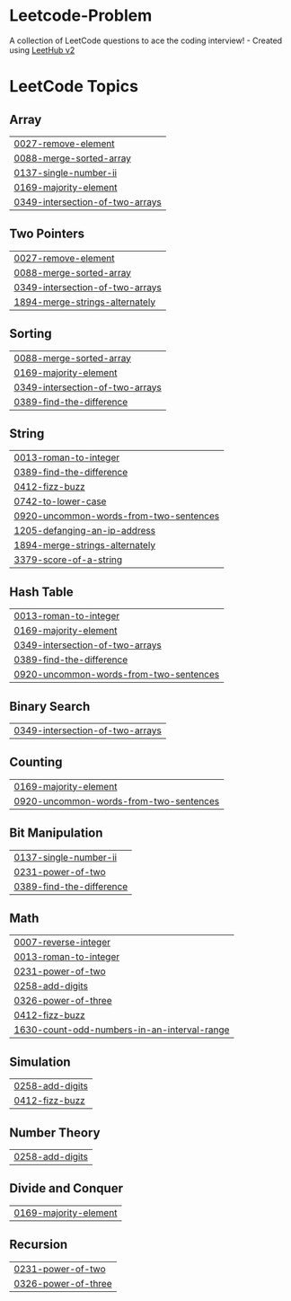 # Leetcode-Problem
A collection of LeetCode questions to ace the coding interview! - Created using [LeetHub v2](https://github.com/arunbhardwaj/LeetHub-2.0)

<!---LeetCode Topics Start-->
# LeetCode Topics
## Array
|  |
| ------- |
| [0027-remove-element](https://github.com/MUHAMMEDSHAHIL07/Leetcode-Problem/tree/master/0027-remove-element) |
| [0088-merge-sorted-array](https://github.com/MUHAMMEDSHAHIL07/Leetcode-Problem/tree/master/0088-merge-sorted-array) |
| [0137-single-number-ii](https://github.com/MUHAMMEDSHAHIL07/Leetcode-Problem/tree/master/0137-single-number-ii) |
| [0169-majority-element](https://github.com/MUHAMMEDSHAHIL07/Leetcode-Problem/tree/master/0169-majority-element) |
| [0349-intersection-of-two-arrays](https://github.com/MUHAMMEDSHAHIL07/Leetcode-Problem/tree/master/0349-intersection-of-two-arrays) |
## Two Pointers
|  |
| ------- |
| [0027-remove-element](https://github.com/MUHAMMEDSHAHIL07/Leetcode-Problem/tree/master/0027-remove-element) |
| [0088-merge-sorted-array](https://github.com/MUHAMMEDSHAHIL07/Leetcode-Problem/tree/master/0088-merge-sorted-array) |
| [0349-intersection-of-two-arrays](https://github.com/MUHAMMEDSHAHIL07/Leetcode-Problem/tree/master/0349-intersection-of-two-arrays) |
| [1894-merge-strings-alternately](https://github.com/MUHAMMEDSHAHIL07/Leetcode-Problem/tree/master/1894-merge-strings-alternately) |
## Sorting
|  |
| ------- |
| [0088-merge-sorted-array](https://github.com/MUHAMMEDSHAHIL07/Leetcode-Problem/tree/master/0088-merge-sorted-array) |
| [0169-majority-element](https://github.com/MUHAMMEDSHAHIL07/Leetcode-Problem/tree/master/0169-majority-element) |
| [0349-intersection-of-two-arrays](https://github.com/MUHAMMEDSHAHIL07/Leetcode-Problem/tree/master/0349-intersection-of-two-arrays) |
| [0389-find-the-difference](https://github.com/MUHAMMEDSHAHIL07/Leetcode-Problem/tree/master/0389-find-the-difference) |
## String
|  |
| ------- |
| [0013-roman-to-integer](https://github.com/MUHAMMEDSHAHIL07/Leetcode-Problem/tree/master/0013-roman-to-integer) |
| [0389-find-the-difference](https://github.com/MUHAMMEDSHAHIL07/Leetcode-Problem/tree/master/0389-find-the-difference) |
| [0412-fizz-buzz](https://github.com/MUHAMMEDSHAHIL07/Leetcode-Problem/tree/master/0412-fizz-buzz) |
| [0742-to-lower-case](https://github.com/MUHAMMEDSHAHIL07/Leetcode-Problem/tree/master/0742-to-lower-case) |
| [0920-uncommon-words-from-two-sentences](https://github.com/MUHAMMEDSHAHIL07/Leetcode-Problem/tree/master/0920-uncommon-words-from-two-sentences) |
| [1205-defanging-an-ip-address](https://github.com/MUHAMMEDSHAHIL07/Leetcode-Problem/tree/master/1205-defanging-an-ip-address) |
| [1894-merge-strings-alternately](https://github.com/MUHAMMEDSHAHIL07/Leetcode-Problem/tree/master/1894-merge-strings-alternately) |
| [3379-score-of-a-string](https://github.com/MUHAMMEDSHAHIL07/Leetcode-Problem/tree/master/3379-score-of-a-string) |
## Hash Table
|  |
| ------- |
| [0013-roman-to-integer](https://github.com/MUHAMMEDSHAHIL07/Leetcode-Problem/tree/master/0013-roman-to-integer) |
| [0169-majority-element](https://github.com/MUHAMMEDSHAHIL07/Leetcode-Problem/tree/master/0169-majority-element) |
| [0349-intersection-of-two-arrays](https://github.com/MUHAMMEDSHAHIL07/Leetcode-Problem/tree/master/0349-intersection-of-two-arrays) |
| [0389-find-the-difference](https://github.com/MUHAMMEDSHAHIL07/Leetcode-Problem/tree/master/0389-find-the-difference) |
| [0920-uncommon-words-from-two-sentences](https://github.com/MUHAMMEDSHAHIL07/Leetcode-Problem/tree/master/0920-uncommon-words-from-two-sentences) |
## Binary Search
|  |
| ------- |
| [0349-intersection-of-two-arrays](https://github.com/MUHAMMEDSHAHIL07/Leetcode-Problem/tree/master/0349-intersection-of-two-arrays) |
## Counting
|  |
| ------- |
| [0169-majority-element](https://github.com/MUHAMMEDSHAHIL07/Leetcode-Problem/tree/master/0169-majority-element) |
| [0920-uncommon-words-from-two-sentences](https://github.com/MUHAMMEDSHAHIL07/Leetcode-Problem/tree/master/0920-uncommon-words-from-two-sentences) |
## Bit Manipulation
|  |
| ------- |
| [0137-single-number-ii](https://github.com/MUHAMMEDSHAHIL07/Leetcode-Problem/tree/master/0137-single-number-ii) |
| [0231-power-of-two](https://github.com/MUHAMMEDSHAHIL07/Leetcode-Problem/tree/master/0231-power-of-two) |
| [0389-find-the-difference](https://github.com/MUHAMMEDSHAHIL07/Leetcode-Problem/tree/master/0389-find-the-difference) |
## Math
|  |
| ------- |
| [0007-reverse-integer](https://github.com/MUHAMMEDSHAHIL07/Leetcode-Problem/tree/master/0007-reverse-integer) |
| [0013-roman-to-integer](https://github.com/MUHAMMEDSHAHIL07/Leetcode-Problem/tree/master/0013-roman-to-integer) |
| [0231-power-of-two](https://github.com/MUHAMMEDSHAHIL07/Leetcode-Problem/tree/master/0231-power-of-two) |
| [0258-add-digits](https://github.com/MUHAMMEDSHAHIL07/Leetcode-Problem/tree/master/0258-add-digits) |
| [0326-power-of-three](https://github.com/MUHAMMEDSHAHIL07/Leetcode-Problem/tree/master/0326-power-of-three) |
| [0412-fizz-buzz](https://github.com/MUHAMMEDSHAHIL07/Leetcode-Problem/tree/master/0412-fizz-buzz) |
| [1630-count-odd-numbers-in-an-interval-range](https://github.com/MUHAMMEDSHAHIL07/Leetcode-Problem/tree/master/1630-count-odd-numbers-in-an-interval-range) |
## Simulation
|  |
| ------- |
| [0258-add-digits](https://github.com/MUHAMMEDSHAHIL07/Leetcode-Problem/tree/master/0258-add-digits) |
| [0412-fizz-buzz](https://github.com/MUHAMMEDSHAHIL07/Leetcode-Problem/tree/master/0412-fizz-buzz) |
## Number Theory
|  |
| ------- |
| [0258-add-digits](https://github.com/MUHAMMEDSHAHIL07/Leetcode-Problem/tree/master/0258-add-digits) |
## Divide and Conquer
|  |
| ------- |
| [0169-majority-element](https://github.com/MUHAMMEDSHAHIL07/Leetcode-Problem/tree/master/0169-majority-element) |
## Recursion
|  |
| ------- |
| [0231-power-of-two](https://github.com/MUHAMMEDSHAHIL07/Leetcode-Problem/tree/master/0231-power-of-two) |
| [0326-power-of-three](https://github.com/MUHAMMEDSHAHIL07/Leetcode-Problem/tree/master/0326-power-of-three) |
<!---LeetCode Topics End-->